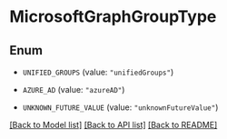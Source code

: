 # MicrosoftGraphGroupType

## Enum


* `UNIFIED_GROUPS` (value: `"unifiedGroups"`)

* `AZURE_AD` (value: `"azureAD"`)

* `UNKNOWN_FUTURE_VALUE` (value: `"unknownFutureValue"`)


[[Back to Model list]](../README.md#documentation-for-models) [[Back to API list]](../README.md#documentation-for-api-endpoints) [[Back to README]](../README.md)


